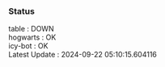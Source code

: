 ### Status


table : DOWN  
hogwarts : OK  
icy-bot : OK  
Latest Update : 2024-09-22 05:10:15.604116
